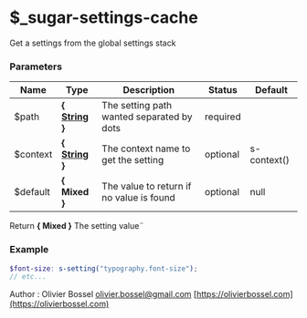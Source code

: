 # \$\_sugar-settings-cache

Get a settings from the global settings stack

### Parameters

| Name      | Type                                                                                                  | Description                               | Status   | Default     |
| --------- | ----------------------------------------------------------------------------------------------------- | ----------------------------------------- | -------- | ----------- |
| \$path    | **{ [String](http://www.sass-lang.com/documentation/file.SASS_REFERENCE.html#sass-script-strings) }** | The setting path wanted separated by dots | required |
| \$context | **{ [String](http://www.sass-lang.com/documentation/file.SASS_REFERENCE.html#sass-script-strings) }** | The context name to get the setting       | optional | s-context() |
| \$default | **{ Mixed }**                                                                                         | The value to return if no value is found  | optional | null        |

Return **{ Mixed }** The setting value¨

### Example

```scss
$font-size: s-setting("typography.font-size");
// etc...
```

Author : Olivier Bossel [olivier.bossel@gmail.com](mailto:olivier.bossel@gmail.com) [https://olivierbossel.com](https://olivierbossel.com)
